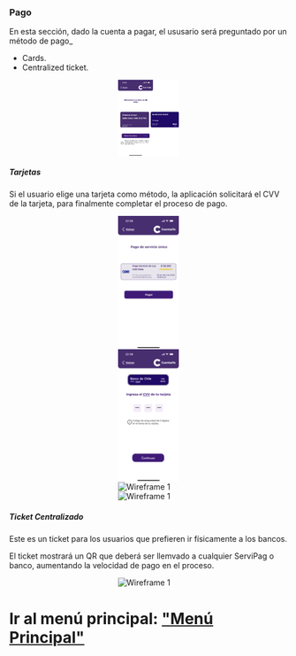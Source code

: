 ### Pago 

En esta sección, dado la cuenta a pagar, el ususario será preguntado por un método de pago_

* Cards.
* Centralized ticket.

<div style="display: flex; gap: 10px; justify-content: center; align-items: center; flex-wrap: wrap;">
   <img src="../Images/CuentasYA-27.png" alt="Wireframe 1" style="width: 22%; height: auto;">
</div>

##### Tarjetas  

Si el usuario elige una tarjeta como método, la aplicación solicitará el CVV de la tarjeta, para finalmente completar el proceso de pago. 


<div style="display: flex; gap: 10px; justify-content: center; align-items: center; flex-wrap: wrap;">
   <img src="../Images/CuentasYA-28.png" alt="Wireframe 1" style="width: 22%; height: auto;">
</div>

<div style="display: flex; gap: 10px; justify-content: center; align-items: center; flex-wrap: wrap;">
   <img src="../Images/CuentasYA-33.png" alt="Wireframe 1" style="width: 22%; height: auto;">
</div>

<div style="display: flex; gap: 10px; justify-content: center; align-items: center; flex-wrap: wrap;">
   <img src="../Images/CuentasYA-34.png.png" alt="Wireframe 1" style="width: 22%; height: auto;">
</div>

<div style="display: flex; gap: 10px; justify-content: center; align-items: center; flex-wrap: wrap;">
   <img src="../Images/CuentasYA-35.png.png" alt="Wireframe 1" style="width: 22%; height: auto;">
</div>

##### Ticket Centralizado  

Este es un ticket para los usuarios que prefieren ir físicamente a los bancos.

El ticket mostrará un QR que deberá ser llemvado a cualquier ServiPag o banco, aumentando la velocidad de pago en el proceso.

<div style="display: flex; gap: 10px; justify-content: center; align-items: center; flex-wrap: wrap;">
   <img src="../Images/CuentasYA-32.png.png" alt="Wireframe 1" style="width: 22%; height: auto;">
</div>

# Ir al menú principal: ["Menú Principal"](../Explanation-ES/02.Menu.md)

